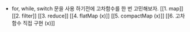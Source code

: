 - for, while, switch 문을 사용 하기전에 고차함수를 한 번 고민해보자. 
[[1. map]]
[[2. filter]]
[[3. reduce]]
[[4. flatMap (x)]]
[[5. compactMap (x)]]
[[6. 고차함수 직접 구현 (x)]]